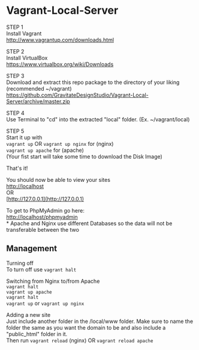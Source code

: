 # Vagrant-Local-Server



STEP 1  
Install Vagrant  
http://www.vagrantup.com/downloads.html  

STEP 2  
Install VirtualBox  
https://www.virtualbox.org/wiki/Downloads  

STEP 3  
Download and extract this repo package to the directory of your liking (recommended ~/vagrant)
https://github.com/GravitateDesignStudio/Vagrant-Local-Server/archive/master.zip  

STEP 4  
Use Terminal to "cd" into the extracted "local" folder. (Ex. ~/vagrant/local)  

STEP 5  
Start it up with  
```vagrant up``` OR ```vagrant up nginx``` for (nginx)  
```vagrant up apache``` for (apache)  
(Your fist start will take some time to download the Disk Image)  

That's it!

You should now be able to view your sites  
[http://localhost](http://localhost)  
OR  
[http://127.0.0.1](http://127.0.0.1)  

To get to PhpMyAdmin go here:  
[http://localhost/phpmyadmin](http://localhost/phpmyadmin)  
\* Apache and Nginx use different Databases so the data will not be transferable between the two

## Management ##
Turning off  
To turn off use ```vagrant halt```  

Switching from Nginx to/from Apache  
```vagrant halt```  
```vagrant up apache```  
```vagrant halt```  
```vagrant up``` or ```vagrant up nginx```  

Adding a new site  
Just include another folder in the /local/www folder.  Make sure to name the folder the same as you want the domain to be and also include a "public_html" folder in it.  
Then run ```vagrant reload``` (nginx) OR ```vagrant reload apache```




